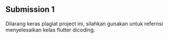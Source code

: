 ## Submission 1

Dilarang keras plagiat project ini, silahkan gunakan untuk refernsi menyelesaikan kelas flutter dicoding.


